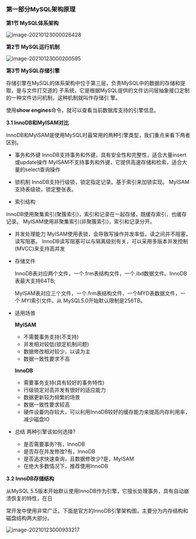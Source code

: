 ### **第一部分MySQL架构原理**

**第1节 MySQL体系架构**

![image-20210123000026428](https://tva1.sinaimg.cn/large/008eGmZEly1gmwx0on2r2j310u0ti107.jpg)

**第2节 MySQL运行机制**

![image-20210123000200595](https://tva1.sinaimg.cn/large/008eGmZEly1gmwx2bhm9mj310m0o0tc6.jpg)

**第3节 MySQL存储引擎**

存储引擎在MySQL的体系架构中位于第三层，负责MySQL中的数据的存储和提取，是与文件打交道的 子系统，它是根据MySQL提供的文件访问层抽象接口定制的一种文件访问机制，这种机制就叫作存储引 擎。

使用**show engines**命令，就可以查看当前数据库支持的引擎信息。

**3.1 InnoDB和MyISAM对比**

InnoDB和MyISAM是使用MySQL时最常用的两种引擎类型，我们重点来看下两者区别。

- 事务和外键
   InnoDB支持事务和外键，具有安全性和完整性，适合大量insert或update操作 MyISAM不支持事务和外键，它提供高速存储和检索，适合大量的select查询操作

- 锁机制
   InnoDB支持行级锁，锁定指定记录。基于索引来加锁实现。
   MyISAM支持表级锁，锁定整张表。

-  索引结构

  InnoDB使用聚集索引(聚簇索引)，索引和记录在一起存储，既缓存索引，也缓存记录。 MyISAM使用非聚集索引(非聚簇索引)，索引和记录分开。

- 并发处理能力
     MyISAM使用表锁，会导致写操作并发率低，读之间并不阻塞，读写阻塞。 InnoDB读写阻塞可以与隔离级别有关，可以采用多版本并发控制(MVCC)来支持高并发
     
- 存储文件 

     InnoDB表对应两个文件，一个.frm表结构文件，一个.ibd数据文件。InnoDB表最大支持64TB;

     MyISAM表对应三个文件，一个.frm表结构文件，一个MYD表数据文件，一个.MYI索引文件。从 MySQL5.0开始默认限制是256TB。

- 适用场景

     **MyISAM**

     - 不需要事务支持(不支持) 
     - 并发相对较低(锁定机制问题) 
     - 数据修改相对较少，以读为主 
     - 数据一致性要求不高

     **InnoDB**

     - 需要事务支持(具有较好的事务特性)
     - 行级锁定对高并发有很好的适应能力
     - 数据更新较为频繁的场景
     - 数据一致性要求较高
     - 硬件设备内存较大，可以利用InnoDB较好的缓存能力来提高内存利用率，减少磁盘IO
     
-  总结
    两种引擎该如何选择?
    
    - 是否需要事务?有，InnoDB 
    - 是否存在并发修改?有，InnoDB 
    - 是否追求快速查询，且数据修改少?是，MyISAM 
    - 在绝大多数情况下，推荐使用InnoDB

**3.2 InnoDB存储结构**

从MySQL 5.5版本开始默认使用InnoDB作为引擎，它擅长处理事务，具有自动崩溃恢复的特性，在日

常开发中使用非常广泛。下面是官方的InnoDB引擎架构图，主要分为内存结构和磁盘结构两大部分。

![image-20210123000933217](https://tva1.sinaimg.cn/large/008eGmZEly1gmwxa6amzjj312d0u017h.jpg)

